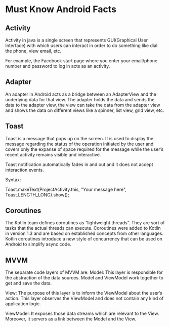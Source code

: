 <h1>Must Know Android Facts</h1>

<h2> Activity </h2>
<p> Activity in java is a single screen that represents GUI(Graphical User Interface) with which users can interact in order to do something like dial the phone, view email, etc.

For example, the Facebook start page where you enter your email/phone number and password to log in acts as an activity.</p>

<h2> Adapter </h2>
An adapter in Android acts as a bridge between an AdapterView and the underlying data for that view. The adapter holds the data and sends the data to the adapter view, the view can take the data from the adapter view and shows the data on different views like a spinner, list view, grid view, etc.

<h2> Toast </h2>
Toast is a message that pops up on the screen. It is used to display the message regarding the status of the operation initiated by the user and covers only the expanse of space required for the message while the user’s recent activity remains visible and interactive.

Toast notification automatically fades in and out and it does not accept interaction events.

Syntax:

Toast.makeText(ProjectActivity.this, "Your message here", Toast.LENGTH_LONG).show();

<h2> Coroutines </h2>
The Kotlin team defines coroutines as “lightweight threads”. They are sort of tasks that the actual threads can execute. Coroutines were added to Kotlin in version 1.3 and are based on established concepts from other languages. Kotlin coroutines introduce a new style of concurrency that can be used on Android to simplify async code.

<h2>MVVM </h2>
The separate code layers of MVVM are:
Model: This layer is responsible for the abstraction of the data sources. Model and ViewModel work together to get and save the data.

View: The purpose of this layer is to inform the ViewModel about the user’s action. This layer observes the ViewModel and does not contain any kind of application logic.

ViewModel: It exposes those data streams which are relevant to the View. Moreover, it servers as a link between the Model and the View.
